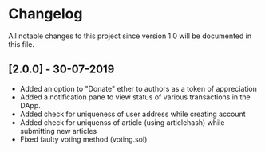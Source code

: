 # Changelog
All notable changes to this project since version 1.0 will be documented in this file.

## [2.0.0] - 30-07-2019

- Added an option to "Donate" ether to authors as a token of appreciation
- Added a notification pane to view status of various transactions in the DApp.
- Added check for uniqueness of user address while creating account
- Added check for uniquenss of article (using articlehash) while submitting new articles
- Fixed faulty voting method (voting.sol)
